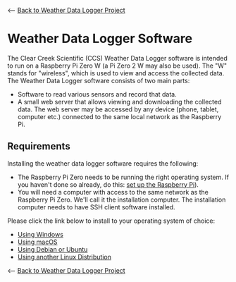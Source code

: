 <-- [Back to Weather Data Logger Project](https://github.com/ClearCreekSci/CcsWeatherDataLogger)

# Weather Data Logger Software

The Clear Creek Scientific (CCS) Weather Data Logger software is intended to run on a Raspberry Pi Zero W (a Pi Zero 2 W may also be used). The "W" stands for "wireless", which is used to view and access the collected data. The Weather Data Logger software consists of two main parts:

* Software to read various sensors and record that data.
* A small web server that allows viewing and downloading the collected data. The web server may be accessed by any device (phone, tablet, computer etc.) connected to the same local network as the Raspberry Pi.

## Requirements

Installing the weather data logger software requires the following:

* The Raspberry Pi Zero needs to be running the right operating system. If you haven't done so already, do this: [set up the Raspberry Pi](https://github.com/ClearCreekSci/WikiBase/wiki/wiki-setup-raspberry-pi-zero-for-weatherlogger)).
* You will need a computer with access to the same network as the Raspberry Pi Zero. We'll call it the installation computer. The installation computer needs to have SSH client software installed.

Please click the link below to install to your operating system of choice:

* [Using Windows](https://github.com/ClearCreekSci/CcsWeatherDataLogger/wiki/InstallWeatherDataLoggerSoftwareUsingWindows)
* [Using macOS](https://github.com/ClearCreekSci/CcsWeatherDataLogger/wiki/InstallWeatherDataLoggerSoftwareUsingmacOS)
* [Using Debian or Ubuntu](https://github.com/ClearCreekSci/CcsWeatherDataLogger/wiki/InstallWeatherDataLoggerSoftwareUsingDebian)
* [Using another Linux Distribution](https://github.com/ClearCreekSci/CcsWeatherDataLogger/wiki/InstallWeatherDataLoggerSoftwareUsingLinux)


<-- [Back to Weather Data Logger Project](https://github.com/ClearCreekSci/CcsWeatherDataLogger)
